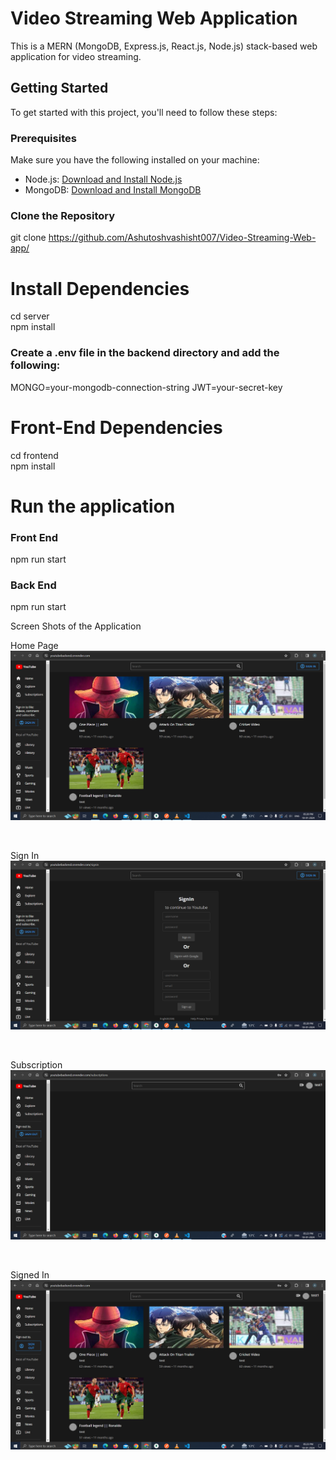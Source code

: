 # Video Streaming Web Application

This is a MERN (MongoDB, Express.js, React.js, Node.js) stack-based web application for video streaming.

## Getting Started

To get started with this project, you'll need to follow these steps:

### Prerequisites

Make sure you have the following installed on your machine:

- Node.js: [Download and Install Node.js](https://nodejs.org/)
- MongoDB: [Download and Install MongoDB](https://www.mongodb.com/try/download/community)

### Clone the Repository

git clone https://github.com/Ashutoshvashisht007/Video-Streaming-Web-app/

# Install Dependencies

cd server <br>
npm install

<h3>Create a .env file in the backend directory and add the following:</h3>

MONGO=your-mongodb-connection-string
JWT=your-secret-key

# Front-End Dependencies

cd frontend <br>
npm install

# Run the application

<h3>Front End</h3>
npm run start

<h3>Back End</h3>
npm run start

Screen Shots of the Application

Home Page
![Home Page](./images/Screenshot%20(886).png)

<br>

Sign In
![Sign In](./images/Screenshot%20(887).png)

<br>

Subscription
![Subscription](./images/Screenshot%20(890).png)

<br>

Signed In
![Signed In](./images/Screenshot%20(888).png)

<br>
